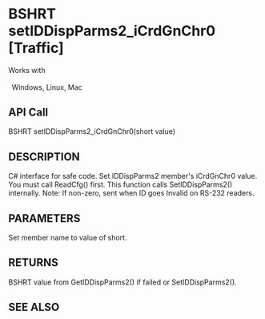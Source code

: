 # BSHRT setIDDispParms2_iCrdGnChr0 [Traffic]

Works with <p class="s1" style="padding-top: 2pt;padding-left: 5pt;text-indent: 0pt;text-align: left;"><a name="bookmark425">&zwnj;</a>Windows, Linux, Mac</p>

## API Call
BSHRT setIDDispParms2_iCrdGnChr0(short value)
## DESCRIPTION
C# interface for safe code. Set IDDispParms2 member&#39;s iCrdGnChr0 value. You must call ReadCfg() first. This function calls SetIDDispParms2() internally. Note: If non-zero, sent when ID goes Invalid on RS-232 readers.

## PARAMETERS
Set member name to value of short.

## RETURNS
BSHRT value from GetIDDispParms2() if failed or SetIDDispParms2().

## SEE ALSO


